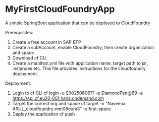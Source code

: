 # MyFirstCloudFoundryApp

A simple SpringBoot application that can be deployed to CloudFoundry

Prerequisites:

1. Create a free account in SAP BTP
2. Create a subAccount, enable CloudFoundry, then create organization and space
3. Download cf CLI.
4. Create a manifest.yml file with application name, target path to jar, instances etc. 
   This file provides instructions for the cloudfoundry deployment.

Deployment:
1. Login to cf CLI
    cf login -u S0025060671 -p DiamondPen@69 -a https://api.cf.eu20-001.hana.ondemand.com
2. Target the correct org and space
    cf target -o "Naveena ARUL_cloudfoundry-mm06oum3" -s first-space
3. Deploy the application
    cf push
